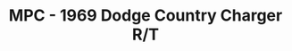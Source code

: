 ---
layout: product
title: "MPC - 1969 Dodge Country Charger R/T"
price: "4200" 
desc: "N/A"
img_path: "/assets/img/MPC878M.webp"
brand: "N/A"
available: false
special_offer: false
new: false
soon: false
cat: "010000"
subcat: "013100"
subsubcat: "0N/A"
sifra: "MPC878M"
popular: false
spec: false
---